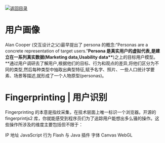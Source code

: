 [![返回目录](https://parg.co/UCb)](https://github.com/wxyyxc1992/Awesome-CheatSheets)

# 用户画像

Alan Cooper (交互设计之父)最早提出了 persona 的概念:“Personas are a concrete representation of target users.”**Persona 是真实用户的虚拟代表,是建立在一系列真实数据(Marketing data,Usability data\*\***)之上的目标用户模型。\*\*通过用户调研去了解用户,根据他们的目标、行为和观点的差异,将他们区分为不同的类型,然后每种类型中抽取出典型特征,赋予名字、照片、一些人口统计学要素、场景等描述,就形成了一个人物原型(personas)。

# Fingerprinting | 用户识别

Fingerprinting 的本意是指纹采集，在技术层面上唯一标识一个浏览器。开源的 fingerprintjs2 库，你就能感受到程序员们为了追踪用户能想出多么骚的操作。这些操作所涉及的维度主要包括但不限于：

IP 地址
JavaScript 行为
Flash 与 Java 插件
字体
Canvas
WebGL
